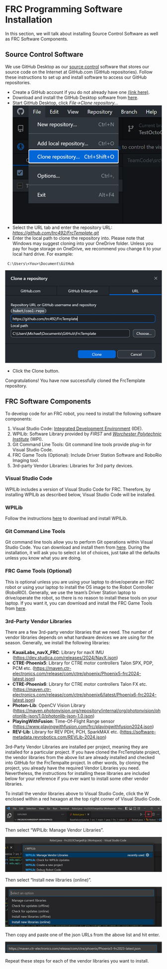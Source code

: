 # FRC Programming Software Installation
In this section, we will talk about installing Source Control Software as well as FRC Software Components.

## Source Control Software
We use GitHub Desktop as our [source control](https://en.wikipedia.org/wiki/Source_Code_Control_System) software that stores our source code on the Internet at GitHub.com (GitHub repositories). Follow these instructions to set up and install software to access our GitHub repositories.
* Create a GitHub account if you do not already have one [(link here)](https://GitHub.com).
* Download and install the GitHub Desktop software from [here](https://desktop.github.com).
* Start GitHub Desktop, click *File->Clone repository...*
 ![image name](/images/GitHubDesktopFileClone.jpg)
* Select the URL tab and enter the repository URL: *https://github.com/trc492/FrcTemplate.git*
* Enter the local path to clone the repository into. Please note that Windows may suggest cloning into your OneDrive folder. Unless you pay for huge storage on OneDrive, we recommend you change it to your local hard drive. For example:
```
 C:\Users\<You>\Document\GitHub
```
 ![image name](/images/GitHubDesktopCloneRepoFrc.jpg)
* Click the Clone button.

Congratulations! You have now successfully cloned the FrcTemplate repository.

## FRC Software Components
To develop code for an FRC robot, you need to install the following software components:
1. Visual Studio Code: [Integrated Development Environment](https://en.wikipedia.org/wiki/Integrated_development_environment) (IDE).
1. WPILib: Software Library provided by *FIRST* and [*Worchester Polytechnic Institute*](https://www.wpi.edu/) (WPI).
1. Git Command Line Tools: Git command line tools provide plug-in for Visual Studio Code.
1. FRC Game Tools (Optional): Include Driver Station Software and RoboRio Imaging tool.
1. 3rd-party Vendor Libraries: Libraries for 3rd party devices.

### Visual Studio Code
WPILib includes a version of Visual Studio Code for FRC. Therefore, by installing WPILib as described below, Visual Studio Code will be installed.

### WPILib
Follow the instructions [here](https://docs.wpilib.org/en/stable/docs/zero-to-robot/step-2/wpilib-setup.html) to download and install WPILib.

### Git Command Line Tools
Git command line tools allow you to perform Git operations within Visual Studio Code. You can download and install them from [here](https://git-scm.com/downloads). During the installation, it will ask you to select a lot of choices, just take all the defaults unless you know what you are doing.

### FRC Game Tools (Optional)
This is optional unless you are using your laptop to drive/operate an FRC robot or using your laptop to install the OS image to the Robot Controller (RoboRIO). Generally, we use the team’s Driver Station laptop to drive/operate the robot, so there is no reason to install these tools on your laptop. If you want it, you can download and install the FRC Game Tools from [here](https://www.ni.com/en-us/support/downloads/drivers/download.frc-game-tools.html#479842).

### 3rd-Party Vendor Libraries
There are a few 3rd-party vendor libraries that we need. The number of vendor libraries depends on what hardware devices we are using for the season. Generally, we install the following libraries:
* **KauaiLabs_navX_FRC**: Library for navX IMU (https://dev.studica.com/releases/2024/NavX.json)
* **CTRE-Phoenix5**: Library for CTRE motor controllers Talon SPX, PDP, PCM etc. (https://maven.ctr-electronics.com/release/com/ctre/phoenix/Phoenix5-frc2024-latest.json)
* **CTRE-Phoenix6**: Library for CTRE motor controllers Talon FX etc. (https://maven.ctr-electronics.com/release/com/ctre/phoenix6/latest/Phoenix6-frc2024-latest.json)
* **Photon-Lib**: OpenCV Vision Library (https://maven.photonvision.org/repository/internal/org/photonvision/photonlib-json/1.0/photonlib-json-1.0.json)
* **PlayingWithFusion**: Time-Of-Flight Range sensor (https://www.playingwithfusion.com/frc/playingwithfusion2024.json)
* **REV-Lib**: Library for REV PDH, PCH, SparkMAX etc. (https://software-metadata.revrobotics.com/REVLib-2024.json)

3rd-Party Vendor Libraries are installed per project, meaning they are installed for a particular project. If you have cloned the FrcTemplate project, the vendor libraries from the above list are already installed and checked into GitHub for the FrcTempalte project. In other words, by cloning the project, you already have the required Vendor Libraries you need. Nevertheless, the instructions for installing these libraries are included below for your reference if you ever want to install some other vendor libraries.

To install the vendor libraries above to Visual Studio Code, click the W enclosed within a red hexagon at the top right corner of Visual Studio Code.

 ![image name](/images/VSCWPITools.jpg)
 
Then select “WPILib: Manage Vendor Libraries”.

 ![image name](/images/VSCManageVendorLib.jpg)
 
Then select “Install new libraries (online)”.

 ![image name](/images/VSCInstallVendorLib.jpg)
 
Then copy and paste one of the json URLs from the above list and hit enter.

 ![image name](/images/VSCVendorLibURL.jpg)

Repeat these steps for each of the vendor libraries you want to install.
